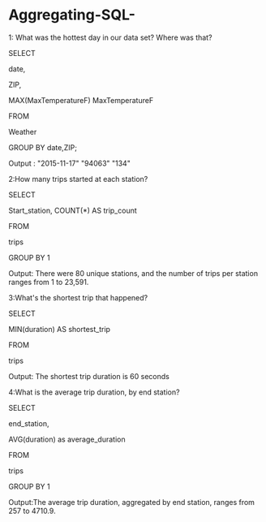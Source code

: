 # Aggregating-SQL-

1: What was the hottest day in our data set? Where was that?

SELECT
    
   date,
   
   ZIP,
	
MAX(MaxTemperatureF) MaxTemperatureF

FROM
   
   Weather
	

GROUP BY date,ZIP;


Output : "2015-11-17"	"94063"	"134"


2:How many trips started at each station?

SELECT
   
   Start_station,
   COUNT(*) AS trip_count


FROM
   
  trips


GROUP BY 1


Output: There were 80 unique stations, and the number of trips per station ranges from 1 to 23,591.


3:What's the shortest trip that happened?

SELECT
   
   MIN(duration) AS shortest_trip

FROM
    
   trips
    

Output: The shortest trip duration is 60 seconds
 
 
 4:What is the average trip duration, by end station?
 
 SELECT
   
   end_station,
   
   AVG(duration) as average_duration

FROM
   
  trips


GROUP BY 1


Output:The average trip duration, aggregated by end station, ranges from 257 to 4710.9.
